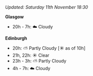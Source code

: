 *Updated: Saturday 11th November 18:30*

**Glasgow**

* 20h - 7h: :cloud: Cloudy

**Edinburgh**

* 20h: :partly_sunny: Partly Cloudy [:sunny: as of 10h]
* 21h, 22h: :sunny: Clear
* 23h - 3h: :partly_sunny: Partly Cloudy
* 4h - 7h: :cloud: Cloudy
